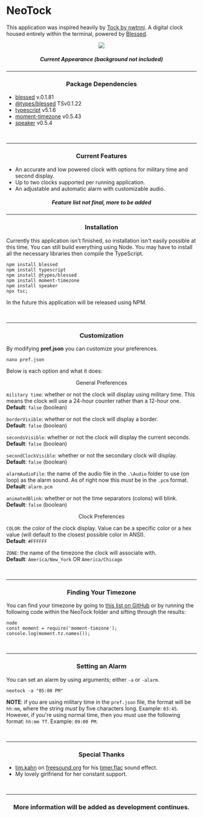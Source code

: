 # NeoTock

This application was inspired heavily by [Tock by nwtnni](https://github.com/nwtnni/tock). A digital clock housed entirely within the terminal, powered by [Blessed](https://github.com/chjj/blessed/blob/master/README.md#colors). 

<p align="center"><img src="https://michaelwarmbier.github.io/Assets/Previews/neotock.gif"></p>

##### <p align="center">Current Appearance (background not included)</p>

<hr>

### <p align="center">Package Dependencies </p>

* [blessed](https://www.npmjs.com/package/blessed) v.0.1.81
* [@types/blessed](https://www.npmjs.com/package/@types/blessed?activeTab=readme) TSv0.1.22
* [typescript](https://www.npmjs.com/package/moment-timezone) v5.1.6
* [moment-timezone](https://www.npmjs.com/package/moment-timezone) v0.5.43
* [speaker](https://www.npmjs.com/package/speaker) v0.5.4

<br>
<hr>

### <p align="center">Current Features</p>

* An accurate and low powered clock with options for military time and second display.
* Up to two clocks supported per running application.
* An adjustable and automatic alarm with customizable audio.

##### <p align="center"> Feature list not final, more to be added</p>

<hr>

### <p align="center">Installation</p>

Currently this application isn't finished, so installation isn't easily possible at this time. You can still build everything using Node. You may have to install all the necessary libraries then compile the TypeScript.

```
npm install blessed
npm install typescript
npm install @types/blessed
npm install moment-timezone
npm install speaker
npx tsc;
```

In the future this application will be released using NPM.

<br>
<hr>

### <p align="center">Customization</p>


By modifying **pref.json** you can customize your preferences.

```
nano pref.json
```

Below is each option and what it does:

<p align="center">General Preferences</p>

`military time`: whether or not the clock will display using military time. This means the clock will use a 24-hour counter rather than a 12-hour one. <br>
**Default**: `false` (boolean)

`borderVisible`: whether or not the clock will display a border. <br>
**Default**: `false` (boolean)

`secondsVisible`: whether or not the clock will display the current seconds. <br>
**Default**: `false` (boolean)

`secondClockVisible`: whether or not the secondary clock will display. <br>
**Default**: `false` (boolean)

`alarmAudioFile`: the name of the audio file in the `.\Audio` folder to use (on loop) as the alarm sound. As of right now this _must_ be in the `.pcm` format. <br>
**Default**: `alarm.pcm`

`animatedBlink`: whether or not the time separators (colons) will blink. <br>
**Default**: `false` (boolean)

<p align="center">Clock Preferences</p>

`COLOR`: the color of the clock display. Value can be a specific color or a hex value (will default to the closest possible color in ANSI). <br>
**Default**: `#FFFFFF`

`ZONE`: the name of the timezone the clock will associate with. <br>
**Default**: `America/New_York` OR `America/Chicago`


<br>
<hr>

### <p align="center">Finding Your Timezone</p>

You can find your timezone by going to [this list on GitHub](https://gist.github.com/diogocapela/12c6617fc87607d11fd62d2a4f42b02a) or by running the following code within the NeoTock folder and sifting through the results:

```
node
const moment = require('moment-timzone');
console.log(moment.tz.names());
```

<br>
<hr>


### <p align="center">Setting an Alarm</p>

You can set an alarm by using arguments; either `-a` or `-alarm`.

```
neotock -a "05:00 PM"
```

**NOTE**: if you are using military time in the `pref.json` file, the format will be `hh:mm`, where the string _must_ by five characters long. Example: `03:45`. However, if you're using normal time, then you must use the following format: `hh:mm TT`. Example: `09:00 PM`.

<br>
<hr>

### <p align="center"> Special Thanks</p>

- [tim.kahn](https://freesound.org/people/tim.kahn/) on [freesound.org](https://freesound.org/) for his [timer.flac](https://freesound.org/people/tim.kahn/sounds/22627/) sound effect.
- My lovely girlfriend for her constant support.

<br>
<hr>


### <p align="center">More information will be added as development continues. </p>